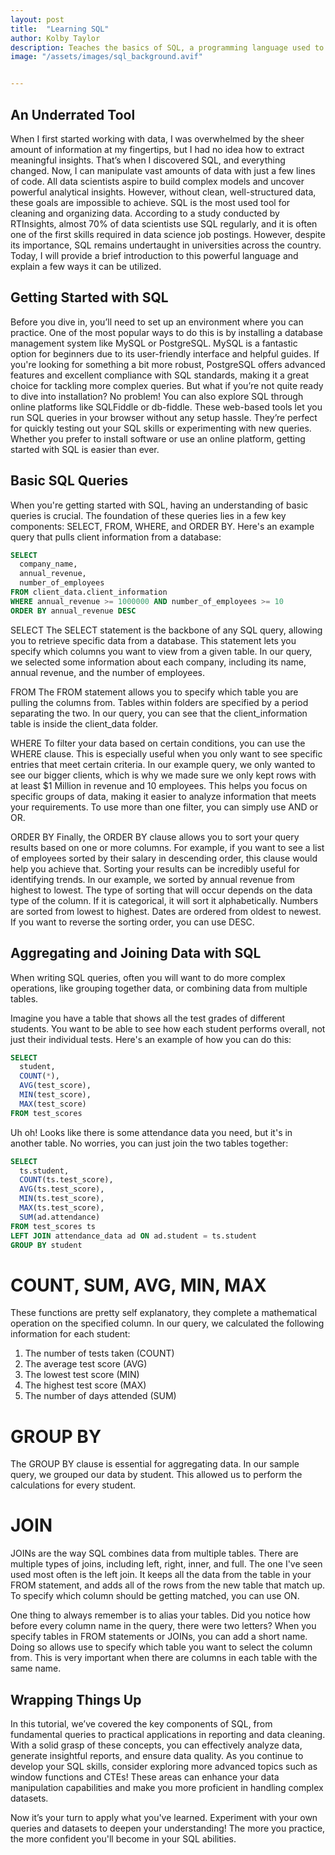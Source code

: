 ```yaml
---
layout: post
title:  "Learning SQL"
author: Kolby Taylor
description: Teaches the basics of SQL, a programming language used to gather and organize data.   
image: "/assets/images/sql_background.avif"


---
```


## An Underrated Tool
When I first started working with data, I was overwhelmed by the sheer amount of information at my fingertips, but I had no idea how to extract meaningful insights. That’s when I discovered SQL, and everything changed. Now, I can manipulate vast amounts of data with just a few lines of code.
All data scientists aspire to build complex models and uncover powerful analytical insights. However, without clean, well-structured data, these goals are impossible to achieve. SQL is the most used tool for cleaning and organizing data.
According to a study conducted by RTInsights, almost 70% of data scientists use SQL regularly, and it is often one of the first skills required in data science job postings. However, despite its importance, SQL remains undertaught in universities across the country. Today, I will provide a brief introduction to this powerful language and explain a few ways it can be utilized.
 
## Getting Started with SQL
Before you dive in, you’ll need to set up an environment where you can practice. One of the most popular ways to do this is by installing a database management system like MySQL or PostgreSQL. MySQL is a fantastic option for beginners due to its user-friendly interface and helpful guides. If you're looking for something a bit more robust, PostgreSQL offers advanced features and excellent compliance with SQL standards, making it a great choice for tackling more complex queries.
But what if you’re not quite ready to dive into installation? No problem! You can also explore SQL through online platforms like SQLFiddle or db-fiddle. These web-based tools let you run SQL queries in your browser without any setup hassle. They’re perfect for quickly testing out your SQL skills or experimenting with new queries. Whether you prefer to install software or use an online platform, getting started with SQL is easier than ever.
 
## Basic SQL Queries
When you're getting started with SQL, having an understanding of basic queries is crucial. The foundation of these queries lies in a few key components: SELECT, FROM, WHERE, and ORDER BY. Here's an example query that pulls client information from a database:

``` sql
SELECT
  company_name,
  annual_revenue,
  number_of_employees
FROM client_data.client_information
WHERE annual_revenue >= 1000000 AND number_of_employees >= 10
ORDER BY annual_revenue DESC
```

SELECT
The SELECT statement is the backbone of any SQL query, allowing you to retrieve specific data from a database. This statement lets you specify which columns you want to view from a given table. In our query, we selected some information about each company, including its name, annual revenue, and the number of employees.

FROM
The FROM statement allows you to specify which table you are pulling the columns from. Tables within folders are specified by a period separating the two. In our query, you can see that the client_information table is inside the client_data folder.

WHERE
To filter your data based on certain conditions, you can use the WHERE clause. This is especially useful when you only want to see specific entries that meet certain criteria. In our example query, we only wanted to see our bigger clients, which is why we made sure we only kept rows with at least $1 Million in revenue and 10 employees. This helps you focus on specific groups of data, making it easier to analyze information that meets your requirements. To use more than one filter, you can simply use AND or OR.

ORDER BY
Finally, the ORDER BY clause allows you to sort your query results based on one or more columns. For example, if you want to see a list of employees sorted by their salary in descending order, this clause would help you achieve that. Sorting your results can be incredibly useful for identifying trends. In our example, we sorted by annual revenue from highest to lowest. The type of sorting that will occur depends on the data type of the column. If it is categorical, it will sort it alphabetically. Numbers are sorted from lowest to highest. Dates are ordered from oldest to newest. If you want to reverse the sorting order, you can use DESC.
 
## Aggregating and Joining Data with SQL
When writing SQL queries, often you will want to do more complex operations, like grouping together data, or combining data from multiple tables. 

Imagine you have a table that shows all the test grades of different students. You want to be able to see how each student performs overall, not just their individual tests. Here's an example of how you can do this:

``` sql
SELECT
  student,
  COUNT(*),
  AVG(test_score),
  MIN(test_score),
  MAX(test_score)
FROM test_scores
```

Uh oh! Looks like there is some attendance data you need, but it's in another table. No worries, you can just join the two tables together:

``` sql
SELECT
  ts.student,
  COUNT(ts.test_score),
  AVG(ts.test_score),
  MIN(ts.test_score),
  MAX(ts.test_score),
  SUM(ad.attendance)
FROM test_scores ts
LEFT JOIN attendance_data ad ON ad.student = ts.student
GROUP BY student
```

# COUNT, SUM, AVG, MIN, MAX
These functions are pretty self explanatory, they complete a mathematical operation on the specified column. In our query, we calculated the following information for each student:
1. The number of tests taken (COUNT)
2. The average test score (AVG)
3. The lowest test score (MIN)
4. The highest test score (MAX)
5. The number of days attended (SUM)

# GROUP BY
The GROUP BY clause is essential for aggregating data. In our sample query, we grouped our data by student. This allowed us to perform the calculations for every student.

# JOIN
JOINs are the way SQL combines data from multiple tables. There are multiple types of joins, including left, right, inner, and full. The one I've seen used most often is the left join. It keeps all the data from the table in your FROM statement, and adds all of the rows from the new table that match up. To specify which column should be getting matched, you can use ON. 

One thing to always remember is to alias your tables. Did you notice how before every column name in the query, there were two letters? When you specify tables in FROM statements or JOINs, you can add a short name. Doing so allows use to specify which table you want to select the column from. This is very important when there are columns in each table with the same name.
 
## Wrapping Things Up
In this tutorial, we’ve covered the key components of SQL, from fundamental queries to practical applications in reporting and data cleaning. With a solid grasp of these concepts, you can effectively analyze data, generate insightful reports, and ensure data quality.
As you continue to develop your SQL skills, consider exploring more advanced topics such as window functions and CTEs! These areas can enhance your data manipulation capabilities and make you more proficient in handling complex datasets.

Now it’s your turn to apply what you've learned. Experiment with your own queries and datasets to deepen your understanding! The more you practice, the more confident you'll become in your SQL abilities.
